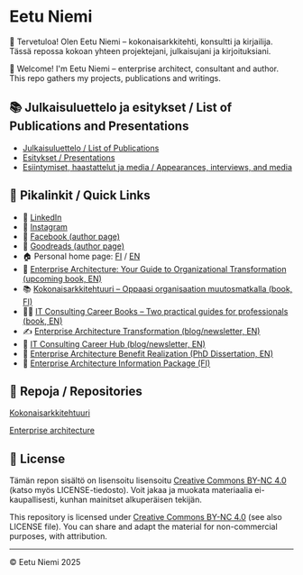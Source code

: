 # Eetu Niemi

👋 Tervetuloa! Olen Eetu Niemi – kokonaisarkkitehti, konsultti ja kirjailija. Tässä repossa kokoan yhteen projektejani, julkaisujani ja kirjoituksiani.

👋 Welcome! I'm Eetu Niemi – enterprise architect, consultant and author. This repo gathers my projects, publications and writings.

## 📚 Julkaisuluettelo ja esitykset / List of Publications and Presentations

- [Julkaisuluettelo / List of Publications](https://github.com/eetuniemiphd/eetuniemi/blob/main/publications-eetu-niemi.md)
- [Esitykset / Presentations](https://github.com/eetuniemiphd/eetuniemi/blob/main/presentations-eetu-niemi.md)
- [Esiintymiset, haastattelut ja media / Appearances, interviews, and media](https://github.com/eetuniemiphd/eetuniemi/blob/main/appearances-media-eetu-niemi.md)

## 🔗 Pikalinkit / Quick Links

- 🔗 [LinkedIn](https://www.linkedin.com/in/eetuniemiphd)
- 🔗 [Instagram](https://www.instagram.com/eetuniemi.author)
- 🔗 [Facebook (author page)](https://www.facebook.com/profile.php?id=61577058500196)
- 🔗 [Goodreads (author page)](https://www.goodreads.com/author/show/21342428.Eetu_Niemi)
- 🏠 Personal home page: [FI](https://eetuniemi.fi) / [EN](https://eetuniemi.net)
- 📖 [Enterprise Architecture: Your Guide to Organizational Transformation (upcoming book, EN)](https://enterprisearchitectureguide.com)
- 📚 [Kokonaisarkkitehtuuri – Oppaasi organisaation muutosmatkalla (book, FI)](https://kokonaisarkkitehtuuri.com)
- 📒📘 [IT Consulting Career Books – Two practical guides for professionals (book, EN)]([https://itconsulting.eetuniemi.net)
- ✍️ [Enterprise Architecture Transformation (blog/newsletter, EN)](https://www.eatransformation.com)
- 💼 [IT Consulting Career Hub (blog/newsletter, EN)](https://www.itconsultingcareer.com)
- 📄 [Enterprise Architecture Benefit Realization (PhD Dissertation, EN)](http://urn.fi/URN:ISBN:978-952-15-3850-6)
- 📄 [Enterprise Architecture Information Package (FI)](https://kokonaisarkkitehtuuri.org)

## 📁 Repoja / Repositories

[Kokonaisarkkitehtuuri](https://github.com/eetuniemiphd/kokonaisarkkitehtuuri)

[Enterprise architecture](https://github.com/eetuniemiphd/enterprisearchitecture)

## 📜 License

Tämän repon sisältö on lisensoitu lisensoitu [Creative Commons BY-NC 4.0](https://creativecommons.org/licenses/by-nc/4.0/) (katso myös LICENSE-tiedosto). Voit jakaa ja muokata materiaalia ei-kaupallisesti, kunhan mainitset alkuperäisen tekijän.

This repository is licensed under [Creative Commons BY-NC 4.0](https://creativecommons.org/licenses/by-nc/4.0/) (see also LICENSE file). You can share and adapt the material for non-commercial purposes, with attribution.

---
© Eetu Niemi 2025

